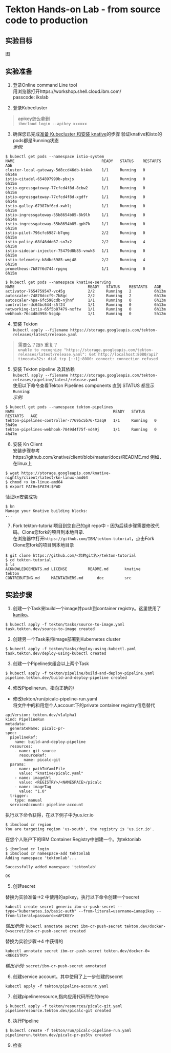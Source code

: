 # Tekton Hands-on Lab - from source code to production 

## 实验目标
图

## 实验准备   
1. 登录Online command Line tool   
用浏览器打开https://workshop.shell.cloud.ibm.com/    
passcode: ikslab

2. 登录Kubecluster    
>~~apikey怎么拿到~~   
`ibmcloud login --apikey xxxxxx`   

3. 确保您已完成[准备 Kubecluster 和安装 knative](https://github.com/QiuJieLi/devopslab/tree/master/00-install)的步骤
验证knative和isto的pods都是Running状态   
*示例:*
```
$ kubectl get pods --namespace istio-system
NAME                                      READY   STATUS    RESTARTS   AGE
cluster-local-gateway-5d8ccd46db-kt4vk    1/1     Running   0          6h14m
istio-citadel-654897999b-pbxjs            1/1     Running   0          6h15m
istio-egressgateway-77cfcd4f8d-8cbw2      1/1     Running   0          6h15m
istio-egressgateway-77cfcd4f8d-xgdfr      1/1     Running   0          6h14m
istio-galley-67987bf6cd-xwhlj             1/1     Running   0          6h15m
istio-ingressgateway-55b8654b85-8k9lh     1/1     Running   0          6h14m
istio-ingressgateway-55b8654b85-gph7k     1/1     Running   0          6h15m
istio-pilot-796cfc6987-b7qmg              2/2     Running   0          6h15m
istio-policy-68f46ddd67-sn7x2             2/2     Running   4          6h15m
istio-sidecar-injector-75479d8b85-vnwk8   1/1     Running   0          6h15m
istio-telemetry-b8dbc5985-wmj48           2/2     Running   4          6h15m
prometheus-7b87f6d744-rpgnq               1/1     Running   0          6h15m

$ kubectl get pods --namespace knative-serving
NAME                                READY   STATUS    RESTARTS   AGE
activator-7654759547-vc45g          2/2     Running   2          6h13m
autoscaler-74878dccf9-7b8gc         2/2     Running   2          6h13m
autoscaler-hpa-6fc598cdb-njhnf      1/1     Running   0          6h13m
controller-dc64bc644-s5f24          1/1     Running   0          6h13m
networking-istio-65f5b87479-nxftw   1/1     Running   0          6h13m
webhook-76c4d8d998-5sg4p            1/1     Running   0          5h12m
```

4. 安装 Tekton   
`kubectl apply --filename https://storage.googleapis.com/tekton-releases/latest/release.yaml`
>需要么？跟5 重复？   
>`unable to recognize "https://storage.googleapis.com/tekton-releases/latest/release.yaml": Get http://localhost:8080/api?timeout=32s: dial tcp [::1]:8080: connect: connection refused`   

5. 安装 Tekton pipeline 及其依赖   
`kubectl apply --filename https://storage.googleapis.com/tekton-releases/pipeline/latest/release.yaml`    
使用以下命令查看Tekton Pipelines components 直到 STATUS 都显示 `Running`:   
*示例:*
```
$ kubectl get pods --namespace tekton-pipelines
NAME                                           READY   STATUS    RESTARTS   AGE
tekton-pipelines-controller-7769bc5b76-tzsq9   1/1     Running   0          5h49m
tekton-pipelines-webhook-7849d4f75f-vd49j      1/1     Running   0          4h47m
```

6. 安装 Kn Client   
安装步骤参考https://github.com/knative/client/blob/master/docs/README.md
例如，在linux上   
```
$ wget https://storage.googleapis.com/knative-nightly/client/latest/kn-linux-amd64
$ chmod +x kn-linux-amd64
$ export PATH=$PATH:$PWD
```   

验证kn安装成功   
```
$ kn
Manage your Knative building blocks:
...
```

7. Fork tekton-tutorial项目到您自己的git repo中 - 因为后续步骤需要修改代码。Clone您fork的项目到本地目录.   
在浏览器中打开`https://github.com/IBM/tekton-tutorial`，点击Fork   
Clone您fork的项目到本地目录   
```
$ git clone https://github.com/<您的git名>/tekton-tutorial
$ cd tekton-tutorial
$ ls
ACKNOWLEDGEMENTS.md	LICENSE			README.md		knative			tekton
CONTRIBUTING.md		MAINTAINERS.md		doc			src
```   

## 实验步骤
1. 创建一个Task来build一个image并push到container registry。这里使用了[kaniko](https://github.com/GoogleContainerTools/kaniko)。   
```
$ kubectl apply -f tekton/tasks/source-to-image.yaml
task.tekton.dev/source-to-image created
```

2. 创建另一个Task来将image部署到Kubernetes cluster   
```
$ kubectl apply -f tekton/tasks/deploy-using-kubectl.yaml
task.tekton.dev/deploy-using-kubectl created
```

3. 创建一个Pipeline来组合以上两个Task
```
$ kubectl apply -f tekton/pipeline/build-and-deploy-pipeline.yaml
pipeline.tekton.dev/build-and-deploy-pipeline created
```

4. 修改Pipelinerun，指向正确的<REGISTRY>/<NAMESPACE>   
- 修改tekton/run/picalc-pipeline-run.yaml   
将文件中的<REGISTRY>和<NAMESPACE>用您个人account下的private container registry信息替代
```
apiVersion: tekton.dev/v1alpha1
kind: PipelineRun
metadata:
  generateName: picalc-pr-
spec:
  pipelineRef:
    name: build-and-deploy-pipeline
  resources:
    - name: git-source
      resourceRef:
        name: picalc-git
  params:
    - name: pathToYamlFile
      value: "knative/picalc.yaml"
    - name: imageUrl
      value: <REGISTRY>/<NAMESPACE>/picalc
    - name: imageTag
      value: "1.0"
  trigger:
    type: manual
  serviceAccount: pipeline-account
```   
执行以下命令获得<REGISTRY>，在以下例子中<REGISTRY>为us.icr.io
```
$ ibmcloud cr region
You are targeting region 'us-south', the registry is 'us.icr.io'.
```

在您个人账户下的IBM Container Registry中创建一个<NAMESPACE>。<NAMESPACE>为tektonlab

```
$ ibmcloud cr login
$ ibmcloud cr namespace-add tektonlab
Adding namespace 'tektonlab'...

Successfully added namespace 'tektonlab'

OK
```

5. 创建secret  

替换<APIKEY>为实验准备->2 中使用的apikey，执行以下命令创建一个secret
```
kubectl create secret generic ibm-cr-push-secret --type="kubernetes.io/basic-auth" --from-literal=username=iamapikey --from-literal=password=<APIKEY>
```
*输出示例:*
`kubectl annotate secret ibm-cr-push-secret tekton.dev/docker-0=secret/ibm-cr-push-secret created`

替换<REGISTRY>为实验步骤->4 中获得的<REGISTRY>
```
kubectl annotate secret ibm-cr-push-secret tekton.dev/docker-0=<REGISTRY>

```
*输出示例:*
`secret/ibm-cr-push-secret annotated`

6. 创建service account。其中使用了上一步创建的secret   
```
kubectl apply -f tekton/pipeline-account.yaml
```

7. 创建pipelineresource,指向应用代码所在的repo
```
$ kubectl apply -f tekton/resources/picalc-git.yaml
pipelineresource.tekton.dev/picalc-git created
```

8. 执行Pipeline   
```
$ kubectl create -f tekton/run/picalc-pipeline-run.yaml
pipelinerun.tekton.dev/picalc-pr-ps5tv created
```

9. 检查
